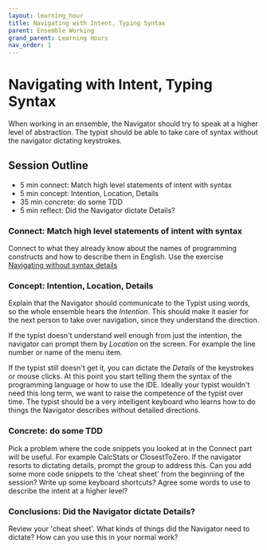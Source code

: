 ```yaml
---
layout: learning_hour
title: Navigating with Intent, Typing Syntax
parent: Ensemble Working
grand_parent: Learning Hours
nav_order: 1
---
```


# Navigating with Intent, Typing Syntax

When working in an ensemble, the Navigator should try to speak at a higher level of abstraction. The typist should be able to take care of syntax without the navigator dictating keystrokes.

## Session Outline
 
* 5 min connect: Match high level statements of intent with syntax
* 5 min concept: Intention, Location, Details
* 35 min concrete: do some TDD
* 5 min reflect: Did the Navigator dictate Details?

### Connect: Match high level statements of intent with syntax

Connect to what they already know about the names of programming constructs and how to describe them in English. Use the exercise [Navigating without syntax details](/exercises/warm_up_questions/go_syntax.html)

### Concept: Intention, Location, Details
Explain that the Navigator should communicate to the Typist using words, so the whole ensemble hears the _Intention_. This should make it easier for the next person to take over navigation, since they understand the direction.

If the typist doesn't understand well enough from just the intention, the navigator can prompt them by _Location_ on the screen. For example the line number or name of the menu item.

If the typist still doesn't get it, you can dictate the _Details_ of the keystrokes or mouse clicks. At this point you start telling them the syntax of the programming language or how to use the IDE. Ideally your typist wouldn't need this long term, we want to raise the competence of the typist over time. The typist should be a very intelligent keyboard who learns how to do things the Navigator describes without detailed directions.

### Concrete: do some TDD
Pick a problem where the code snippets you looked at in the Connect part will be useful. For example CalcStats or ClosestToZero. If the navigator resorts to dictating details, prompt the group to address this. Can you add some more code snippets to the 'cheat sheet' from the beginning of the session? Write up some keyboard shortcuts? Agree some words to use to describe the intent at a higher level?

### Conclusions: Did the Navigator dictate Details? 
Review your 'cheat sheet'. What kinds of things did the Navigator need to dictate? How can you use this in your normal work?

